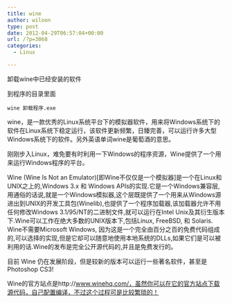 ```yaml
---
title: wine
author: wiloon
type: post
date: 2012-04-29T06:57:04+00:00
url: /?p=3068
categories:
  - Linux

---
```

卸载wine中已经安装的软件
  
到程序的目录里面

```bash~/.wine/drive_c/Program Files/*****
wine 卸载程序.exe
```

wine，是一款优秀的Linux系统平台下的模拟器软件，用来将Windows系统下的软件在Linux系统下稳定运行，该软件更新频繁，日臻完善，可以运行许多大型Windows系统下的软件。另外英语单词wine是葡萄酒的意思。

刚刚步入Linux，难免要有时利用一下Windows的程序资源，Wine提供了一个用来运行Windows程序的平台。

Wine (Wine Is Not an Emulator)[即Wine不仅仅是一个模拟器]是一个在Linux和UNIX之上的,Windows 3.x 和 Windows APIs的实现.它是一个Windows兼容层,用通俗的话说,就是一个Windows模拟器,这个层既提供了一个用来从Windows源进出到UNIX的开发工具包(Winelib),也提供了一个程序加载器,该加载器允许不用任何修改Windows 3.1/95/NT的二进制文件,就可以运行在Intel Unix及其衍生版本下.Wine可以工作在绝大多数的UNIX版本下,包括Linux, FreeBSD, 和 Solaris. Wine不需要Microsoft Windows, 因为这是一个完全由百分之百的免费代码组成的,可以选择的实现,但是它却可以随意地使用本地系统的DLLs,如果它们是可以被利用的话.Wine的发布是完全公开源代码的,并且是免费发行的。

目前 Wine 仍在发展阶段，但是较新的版本可以运行一些著名软件，甚至是 Photoshop CS3!

Wine的官方站点是http://www.winehq.com/，虽然你可以在它的官方站点下载源代码，自己配置编译，不过这个过程可是比较繁琐的！